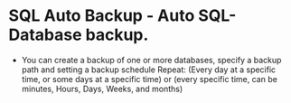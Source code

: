 # SQL Auto Backup - Auto SQL-Database backup. 

* You can create a backup of one or more databases, specify a backup path and setting a backup schedule 
Repeat: (Every day at a specific time, or some days at a specific time) or (every specific time, can be minutes, Hours, Days, Weeks, and months)
